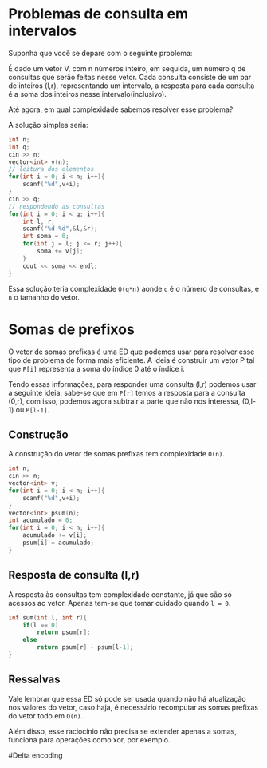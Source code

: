 # Problemas de consulta em intervalos

Suponha que você se depare com o seguinte problema: 

É dado um vetor V, com n números inteiro, em sequida, um número q de consultas que serão feitas nesse vetor. Cada consulta consiste de um par de inteiros (l,r), representando um intervalo, a resposta para cada consulta é a soma dos inteiros nesse intervalo(inclusivo).

Até agora, em qual complexidade sabemos resolver esse problema?

A solução simples seria: 
```cpp
int n;
int q;
cin >> n;
vector<int> v(n);
// leitura dos elementos
for(int i = 0; i < n; i++){
    scanf("%d",v+i);
}
cin >> q;
// respondendo as consultas
for(int i = 0; i < q; i++){
    int l, r;
    scanf("%d %d",&l,&r);
    int soma = 0;
    for(int j = l; j <= r; j++){
        soma += v[j];
    }
    cout << soma << endl;
}

```

Essa solução teria complexidade `O(q*n)` aonde `q` é o número de consultas, e `n` o tamanho do vetor.


# Somas de prefixos

O vetor de somas prefixas é uma ED que podemos usar para resolver esse tipo de problema de forma mais eficiente. A ideia é construir um vetor P tal que `P[i]` representa a soma do índice 0 até o índice i.

Tendo essas informações, para responder uma consulta (l,r) podemos usar a seguinte ideia: sabe-se que em `P[r]` temos a resposta para a consulta (0,r), com isso, podemos agora subtrair a parte que não nos interessa, (0,l-1) ou `P[l-1]`.

## Construção

A construção do vetor de somas prefixas tem complexidade `O(n)`. 

```cpp
int n;
cin >> n;
vector<int> v;
for(int i = 0; i < n; i++){
    scanf("%d",v+i);
}
vector<int> psum(n);
int acumulado = 0;
for(int i = 0; i < n; i++){
    acumulado += v[i];
    psum[i] = acumulado;
}
```

## Resposta de consulta (l,r)

A resposta às consultas tem complexidade constante, já que são só acessos ao vetor. Apenas tem-se que tomar cuidado quando `l = 0`.

```cpp
int sum(int l, int r){
    if(l == 0)
        return psum[r];
    else
        return psum[r] - psum[l-1];
}
```


## Ressalvas

Vale lembrar que essa ED só pode ser usada quando não há atualização nos valores do vetor, caso haja, é necessário recomputar as somas prefixas do vetor todo em `O(n)`. 

Além disso, esse raciocínio não precisa se extender apenas a somas, funciona para operações como xor, por exemplo.  


#Delta encoding

